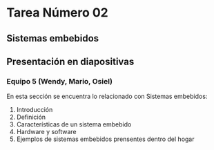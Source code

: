 # Tarea Número 02
## Sistemas embebidos
## Presentación en diapositivas
### Equipo 5 (Wendy, Mario, Osiel)

En esta sección se encuentra lo relacionado con Sistemas embebidos:
1. Introducción
2. Definición
3. Características de un sistema embebido
4. Hardware y software
5. Ejemplos de sistemas embebidos prensentes dentro del hogar
